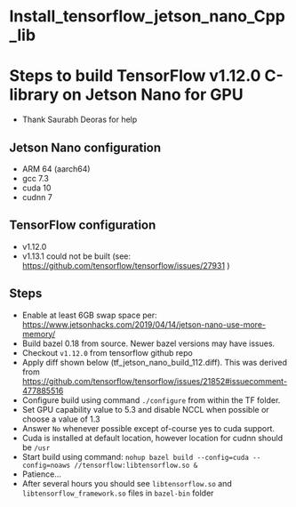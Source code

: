 # Install_tensorflow_jetson_nano_Cpp_lib
# Steps to build TensorFlow v1.12.0 C-library on Jetson Nano for GPU

* Thank Saurabh Deoras for help

## Jetson Nano configuration
* ARM 64 (aarch64)
* gcc 7.3
* cuda 10
* cudnn 7

## TensorFlow configuration
* v1.12.0
* v1.13.1 could not be built (see: https://github.com/tensorflow/tensorflow/issues/27931 )

## Steps
* Enable at least 6GB swap space per: https://www.jetsonhacks.com/2019/04/14/jetson-nano-use-more-memory/
* Build bazel 0.18 from source. Newer bazel versions may have issues.
* Checkout `v1.12.0` from tensorflow github repo
* Apply diff shown below (tf_jetson_nano_build_112.diff). This was derived from https://github.com/tensorflow/tensorflow/issues/21852#issuecomment-477885516
* Configure build using command `./configure` from within the TF folder.
* Set GPU capability value to 5.3 and disable NCCL when possible or choose a value of 1.3
* Answer `No` whenever possible except of-course yes to cuda support.
* Cuda is installed at default location, however location for cudnn should be `/usr`
* Start build using command: `nohup bazel build --config=cuda --config=noaws //tensorflow:libtensorflow.so &`
* Patience...
* After several hours you should see `libtensorflow.so` and `libtensorflow_framework.so` files in `bazel-bin` folder
